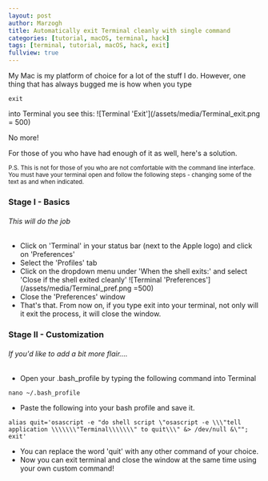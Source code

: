```yaml
---
layout: post
author: Marzogh
title: Automatically exit Terminal cleanly with single command
categories: [tutorial, macOS, terminal, hack]
tags: [terminal, tutorial, macOS, hack, exit]
fullview: true
---
```


My Mac is my platform of choice for a lot of the stuff I do. However, one thing that has always bugged me is how when you type
``` shell
exit
```

into Terminal you see this:
![Terminal 'Exit'](/assets/media/Terminal_exit.png = 500)

No more!

For those of you who have had enough of it as well, here's a solution.

<sub>
P.S. This is not for those of you who are not comfortable with the command line interface. You must have your terminal open and follow the following steps - changing some of the text as and when indicated.</sub>

<h3> Stage I - Basics</h3>
<h6> This will do the job </h6>

- Click on 'Terminal' in your status bar (next to the Apple logo) and click on 'Preferences'
- Select the 'Profiles' tab
- Click on the dropdown menu under 'When the shell exits:' and select 'Close if the shell exited cleanly'
![Terminal 'Preferences'](/assets/media/Terminal_pref.png =500)
- Close the 'Preferences' window
- That's that. From now on, if you type exit into your terminal, not only will it exit the process, it will close the window.

<h3> Stage II - Customization</h3>
<h6> If you'd like to add a bit more flair.... </h6>

- Open your .bash_profile by typing the following command into Terminal
``` shell
nano ~/.bash_profile
```
- Paste the following into your bash profile and save it.
``` shell
alias quit='osascript -e "do shell script \"osascript -e \\\"tell application \\\\\\\"Terminal\\\\\\\" to quit\\\" &> /dev/null &\""; exit'
```
- You can replace the word 'quit' with any other command of your choice.
- Now you can exit terminal and close the window at the same time using your own custom command!
